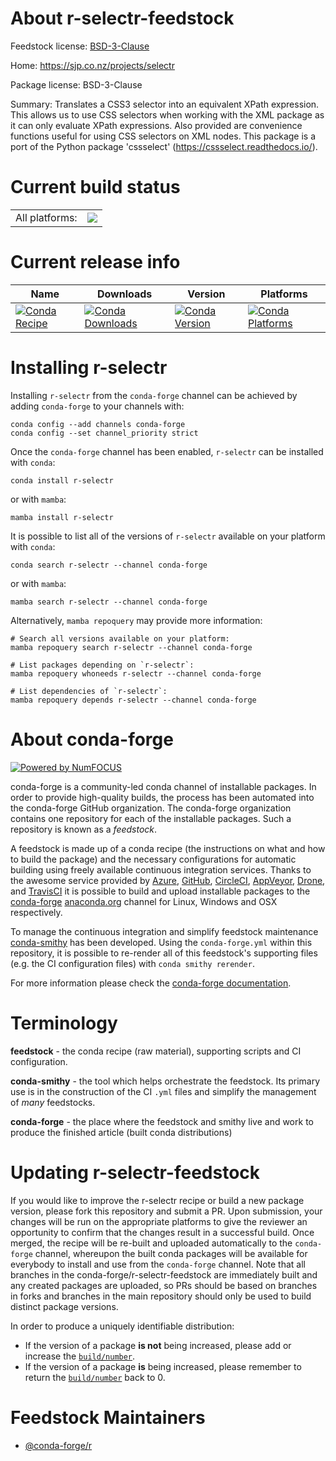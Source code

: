 About r-selectr-feedstock
=========================

Feedstock license: [BSD-3-Clause](https://github.com/conda-forge/r-selectr-feedstock/blob/main/LICENSE.txt)

Home: https://sjp.co.nz/projects/selectr

Package license: BSD-3-Clause

Summary: Translates a CSS3 selector into an equivalent XPath expression. This allows us to use CSS selectors when working with the XML package as it can only evaluate XPath expressions. Also provided are convenience functions useful for using CSS selectors on XML nodes. This package is a port of the Python package 'cssselect' (<https://cssselect.readthedocs.io/>).

Current build status
====================


<table><tr><td>All platforms:</td>
    <td>
      <a href="https://dev.azure.com/conda-forge/feedstock-builds/_build/latest?definitionId=1595&branchName=main">
        <img src="https://dev.azure.com/conda-forge/feedstock-builds/_apis/build/status/r-selectr-feedstock?branchName=main">
      </a>
    </td>
  </tr>
</table>

Current release info
====================

| Name | Downloads | Version | Platforms |
| --- | --- | --- | --- |
| [![Conda Recipe](https://img.shields.io/badge/recipe-r--selectr-green.svg)](https://anaconda.org/conda-forge/r-selectr) | [![Conda Downloads](https://img.shields.io/conda/dn/conda-forge/r-selectr.svg)](https://anaconda.org/conda-forge/r-selectr) | [![Conda Version](https://img.shields.io/conda/vn/conda-forge/r-selectr.svg)](https://anaconda.org/conda-forge/r-selectr) | [![Conda Platforms](https://img.shields.io/conda/pn/conda-forge/r-selectr.svg)](https://anaconda.org/conda-forge/r-selectr) |

Installing r-selectr
====================

Installing `r-selectr` from the `conda-forge` channel can be achieved by adding `conda-forge` to your channels with:

```
conda config --add channels conda-forge
conda config --set channel_priority strict
```

Once the `conda-forge` channel has been enabled, `r-selectr` can be installed with `conda`:

```
conda install r-selectr
```

or with `mamba`:

```
mamba install r-selectr
```

It is possible to list all of the versions of `r-selectr` available on your platform with `conda`:

```
conda search r-selectr --channel conda-forge
```

or with `mamba`:

```
mamba search r-selectr --channel conda-forge
```

Alternatively, `mamba repoquery` may provide more information:

```
# Search all versions available on your platform:
mamba repoquery search r-selectr --channel conda-forge

# List packages depending on `r-selectr`:
mamba repoquery whoneeds r-selectr --channel conda-forge

# List dependencies of `r-selectr`:
mamba repoquery depends r-selectr --channel conda-forge
```


About conda-forge
=================

[![Powered by
NumFOCUS](https://img.shields.io/badge/powered%20by-NumFOCUS-orange.svg?style=flat&colorA=E1523D&colorB=007D8A)](https://numfocus.org)

conda-forge is a community-led conda channel of installable packages.
In order to provide high-quality builds, the process has been automated into the
conda-forge GitHub organization. The conda-forge organization contains one repository
for each of the installable packages. Such a repository is known as a *feedstock*.

A feedstock is made up of a conda recipe (the instructions on what and how to build
the package) and the necessary configurations for automatic building using freely
available continuous integration services. Thanks to the awesome service provided by
[Azure](https://azure.microsoft.com/en-us/services/devops/), [GitHub](https://github.com/),
[CircleCI](https://circleci.com/), [AppVeyor](https://www.appveyor.com/),
[Drone](https://cloud.drone.io/welcome), and [TravisCI](https://travis-ci.com/)
it is possible to build and upload installable packages to the
[conda-forge](https://anaconda.org/conda-forge) [anaconda.org](https://anaconda.org/)
channel for Linux, Windows and OSX respectively.

To manage the continuous integration and simplify feedstock maintenance
[conda-smithy](https://github.com/conda-forge/conda-smithy) has been developed.
Using the ``conda-forge.yml`` within this repository, it is possible to re-render all of
this feedstock's supporting files (e.g. the CI configuration files) with ``conda smithy rerender``.

For more information please check the [conda-forge documentation](https://conda-forge.org/docs/).

Terminology
===========

**feedstock** - the conda recipe (raw material), supporting scripts and CI configuration.

**conda-smithy** - the tool which helps orchestrate the feedstock.
                   Its primary use is in the construction of the CI ``.yml`` files
                   and simplify the management of *many* feedstocks.

**conda-forge** - the place where the feedstock and smithy live and work to
                  produce the finished article (built conda distributions)


Updating r-selectr-feedstock
============================

If you would like to improve the r-selectr recipe or build a new
package version, please fork this repository and submit a PR. Upon submission,
your changes will be run on the appropriate platforms to give the reviewer an
opportunity to confirm that the changes result in a successful build. Once
merged, the recipe will be re-built and uploaded automatically to the
`conda-forge` channel, whereupon the built conda packages will be available for
everybody to install and use from the `conda-forge` channel.
Note that all branches in the conda-forge/r-selectr-feedstock are
immediately built and any created packages are uploaded, so PRs should be based
on branches in forks and branches in the main repository should only be used to
build distinct package versions.

In order to produce a uniquely identifiable distribution:
 * If the version of a package **is not** being increased, please add or increase
   the [``build/number``](https://docs.conda.io/projects/conda-build/en/latest/resources/define-metadata.html#build-number-and-string).
 * If the version of a package **is** being increased, please remember to return
   the [``build/number``](https://docs.conda.io/projects/conda-build/en/latest/resources/define-metadata.html#build-number-and-string)
   back to 0.

Feedstock Maintainers
=====================

* [@conda-forge/r](https://github.com/conda-forge/r/)

